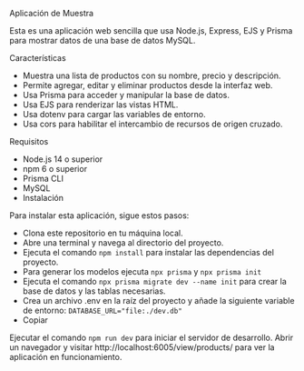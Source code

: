 Aplicación de Muestra

Esta es una aplicación web sencilla que usa Node.js, Express, EJS y Prisma para mostrar datos de una base de datos MySQL.

Características

- Muestra una lista de productos con su nombre, precio y descripción.
- Permite agregar, editar y eliminar productos desde la interfaz web.
- Usa Prisma para acceder y manipular la base de datos.
- Usa EJS para renderizar las vistas HTML.
- Usa dotenv para cargar las variables de entorno.
- Usa cors para habilitar el intercambio de recursos de origen cruzado.

Requisitos

- Node.js 14 o superior
- npm 6 o superior
- Prisma CLI
- MySQL
- Instalación

Para instalar esta aplicación, sigue estos pasos:

- Clona este repositorio en tu máquina local.
- Abre una terminal y navega al directorio del proyecto.
- Ejecuta el comando `npm install` para instalar las dependencias del proyecto.
- Para generar los modelos ejecuta `npx prisma` y `npx prisma init`
- Ejecuta el comando `npx prisma migrate dev --name init` para crear la base de datos y las tablas necesarias.
- Crea un archivo .env en la raíz del proyecto y añade la siguiente variable de entorno:
  `DATABASE_URL="file:./dev.db"`
- Copiar

Ejecutar el comando `npm run dev` para iniciar el servidor de desarrollo.
Abrir un navegador y visitar http://localhost:6005/view/products/ para ver la aplicación en funcionamiento.
